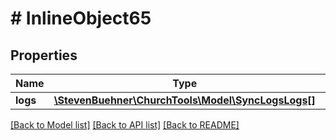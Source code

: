 # # InlineObject65

## Properties

Name | Type | Description | Notes
------------ | ------------- | ------------- | -------------
**logs** | [**\StevenBuehner\ChurchTools\Model\SyncLogsLogs[]**](SyncLogsLogs.md) |  |

[[Back to Model list]](../../README.md#models) [[Back to API list]](../../README.md#endpoints) [[Back to README]](../../README.md)
